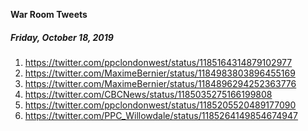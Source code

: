 **War Room Tweets**

##### Friday, October 18, 2019
1) https://twitter.com/ppclondonwest/status/1185164314879102977
2) https://twitter.com/MaximeBernier/status/1184983803896455169
3) https://twitter.com/MaximeBernier/status/1184896294252363776
4) https://twitter.com/CBCNews/status/1185035275166199808
5) https://twitter.com/ppclondonwest/status/1185205520489177090
6) https://twitter.com/PPC_Willowdale/status/1185264149854674947



